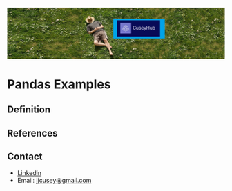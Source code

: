 

![CuseyHub](https://github.com/cusey/ImageForWiki/blob/master/Logos/CuseyHub_Banner_Small.jpg)    
# Pandas Examples

## Definition


## References   


## Contact   
* [Linkedin](https://www.linkedin.com/in/john-cusey-06b7184/)  
* Email: jjcusey@gmail.com
